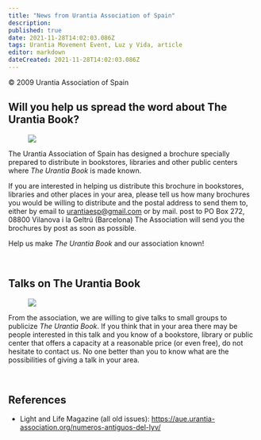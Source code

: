 ```yaml
---
title: "News from Urantia Association of Spain"
description: 
published: true
date: 2021-11-28T14:02:03.086Z
tags: Urantia Movement Event, Luz y Vida, article
editor: markdown
dateCreated: 2021-11-28T14:02:03.086Z
---
```


<p class="v-card v-sheet theme--light gray lighten-3 px-2">© 2009 Urantia Association of Spain</p>


## Will you help us spread the word about The Urantia Book?

<figure id="Figure_1" class="image urantiapedia image-style-align-left">
<img src="/image/article/Luz_y_Vida/LyV19/06.jpg">
</figure>

The Urantia Association of Spain has designed a brochure specially prepared to distribute in bookstores, libraries and other public centers where _The Urantia Book_ is made known.

If you are interested in helping us distribute this brochure in bookstores, libraries and other places in your area, please tell us how many brochures you would be willing to distribute and the postal address to send them to, either by email to urantiaesp@gmail.com or by mail. post to PO Box 272, 08800 Vilanova i la Geltrú (Barcelona) The Association will send you the brochures by post as soon as possible.

Help us make _The Urantia Book_ and our association known!

<br style="clear:both;"/>

## Talks on The Urantia Book

<figure id="Figure_2" class="image urantiapedia image-style-align-right">
<img src="/image/article/Luz_y_Vida/LyV19/07.jpg">
</figure>

From the association, we are willing to give talks to small groups to publicize _The Urantia Book_. If you think that in your area there may be people interested in this talk and you know of a bookstore, library or public center that offers a capacity at a reasonable price (or even free), do not hesitate to contact us. No one better than you to know what are the possibilities of giving a talk in your area.

<br style="clear:both;"/>

## References

- Light and Life Magazine (all old issues): https://aue.urantia-association.org/numeros-antiguos-del-lyv/

